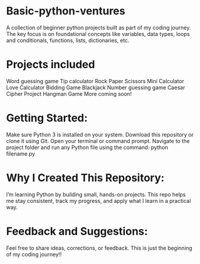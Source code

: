 # Basic-python-ventures
A collection of beginner python projects built as part of my coding journey.
The key focus is on foundational concepts like variables, data types, loops and conditionals, functions, lists, dictionaries, etc.
# Projects included
Word guessing game
Tip calculator
Rock Paper Scissors
Mini Calculator
Love Calculator
Bidding Game
Blackjack
Number guessing game
Caesar Cipher Project
Hangman Game
More coming soon!
# Getting Started:
Make sure Python 3 is installed on your system.
Download this repository or clone it using Git.
Open your terminal or command prompt.
Navigate to the project folder and run any Python file using the command:
python filename.py
# Why I Created This Repository:
I’m learning Python by building small, hands-on projects.
This repo helps me stay consistent, track my progress, and apply what I learn in a practical way.
# Feedback and Suggestions:
Feel free to share ideas, corrections, or feedback.
This is just the beginning of my coding journey!!
